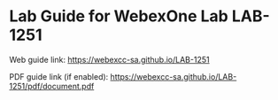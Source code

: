 # Lab Guide for WebexOne Lab LAB-1251

Web guide link: https://webexcc-sa.github.io/LAB-1251

PDF guide link (if enabled): https://webexcc-sa.github.io/LAB-1251/pdf/document.pdf
